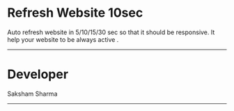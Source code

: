 # Refresh Website 10sec
Auto refresh website in 5/10/15/30 sec so that it should be responsive.
It help your website to be always active .
*********************

# Developer
Saksham Sharma<br>
*****************
